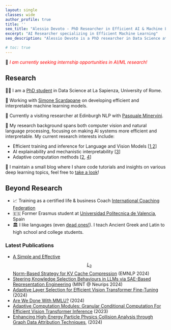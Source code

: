 ```yaml
---
layout: single
classes: wide
author_profile: true
title: ''
seo_title: "Alessio Devoto - PhD Researcher in Efficient AI & Machine Learning"
excerpt: "AI Researcher specializing in Efficient Machine Learning"
seo_description: "Alessio Devoto is a PhD researcher in Data Science at La Sapienza University, focusing on efficient ML, adaptive computation, and AI interpretability"

# toc: true
---
```


📌 *<font color=red>I am currently seeking internship opportunities in AI/ML research!</font>* <br>

## Research

👨‍🎓 I am a [PhD student](https://phd.uniroma1.it/web/ALESSIO-DEVOTO_nP1701081_IT.aspx) in Data Science at La Sapienza, University of Rome. 

🌱 Working with [Simone Scardapane](https://www.sscardapane.it) on developing efficient and interpretable machine learning models. 

🏴󠁧󠁢󠁳󠁣󠁴󠁿 Currently a visiting researcher at Edinburgh NLP with [Pasquale Minervini](https://neuralnoise.com/).

🔬 My research background spans both computer vision and natural language processing, focusing on making AI systems more efficient and interpretable. My current research interests include:
- Efficient training and inference for Language and Vision Models [[1](https://arxiv.org/abs/2406.11430),[2](https://arxiv.org/abs/2408.08670)]
- AI explainability and mechanistic interpretability [[3](https://arxiv.org/abs/2410.15999)]
- Adaptive computation methods [[2](https://arxiv.org/abs/2408.08670), [4](https://arxiv.org/abs/2312.10193)]

📝 I maintain a small blog where I share code tutorials and insights on various deep learning topics, feel free to [take a look](https://alessiodevoto.github.io/blog/)!



## Beyond Research

- 📈 Training as a certified life & business Coach [International Coaching Federation](https://coachingfederation.org)
- 🇪🇸 Former Erasmus student at [Universidad Politecnica de Valencia](http://www.upv.es/es), Spain
- 🏛️ I like languages (even [dead ones!](https://www.sssscomic.com/comicpages/196.jpg)). I teach Ancient Greek and Latin to high school and college students. 

<script type="text/javascript" async
  src="https://cdn.mathjax.org/mathjax/latest/MathJax.js?config=TeX-MML-AM_CHTML">
</script>

### Latest Publications
- [A Simple and Effective $$ L_2 $$ Norm-Based Strategy for KV Cache Compression](https://arxiv.org/abs/2406.11430) (EMNLP 2024)
- [Steering Knowledge Selection Behaviours in LLMs via SAE-Based Representation Engineering](https://arxiv.org/abs/2410.15999) (MINT @ Neurips 2024)
- [Adaptive Layer Selection for Efficient Vision Transformer Fine-Tuning](https://arxiv.org/abs/2408.08670) (2024)
- [Are We Done With MMLU?](https://arxiv.org/abs/2406.04127) (2024)
- [Adaptive Computation Modules: Granular Conditional Computation For Efficient Vision Transformer Inference](https://arxiv.org/abs/2312.10193) (2023)
- [Enhancing High-Energy Particle Physics Collision Analysis through Graph Data Attribution Techniques](https://arxiv.org/abs/2407.14859), (2024)

